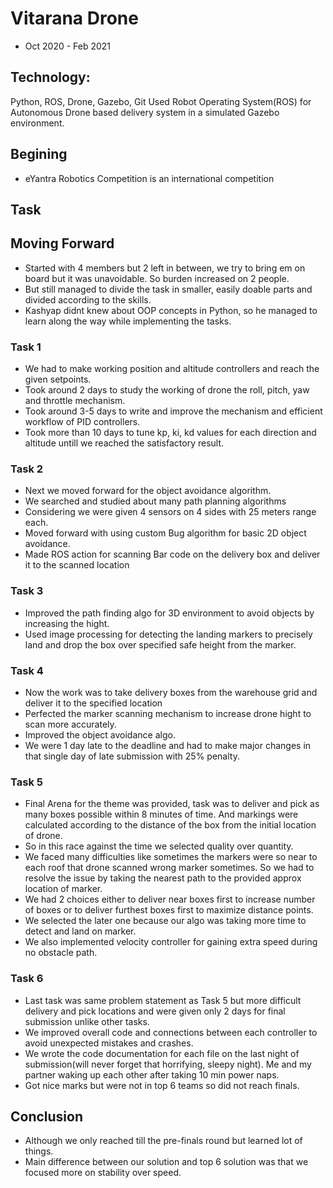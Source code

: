 # Vitarana Drone 
- Oct 2020 - Feb 2021

## Technology:
  Python, ROS, Drone, Gazebo, Git Used Robot Operating System(ROS) for
  Autonomous Drone based delivery system in a simulated Gazebo environment.

## Begining
- eYantra Robotics Competition is an international competition 

## Task

## Moving Forward
- Started with 4 members but 2 left in between, we try to bring em on board but
  it was unavoidable. So burden increased on 2 people.
- But still managed to divide the task in smaller, easily doable parts and
  divided according to the skills.
- Kashyap didnt knew about OOP concepts in Python, so he managed to learn along
  the way while implementing the tasks.

### Task 1
- We had to make working position and altitude controllers and reach the given setpoints.
- Took around 2 days to study the working of drone the roll, pitch, yaw and
  throttle mechanism.
- Took around 3-5 days to write and improve the mechanism and efficient
  workflow of PID controllers.
- Took more than 10 days to tune kp, ki, kd values for each direction and
  altitude untill we reached the satisfactory result.

### Task 2
- Next we moved forward for the object avoidance algorithm.
- We searched and studied about many path planning algorithms
- Considering we were given 4 sensors on 4 sides with 25 meters range each.
- Moved forward with using custom Bug algorithm for basic 2D object avoidance.
- Made ROS action for scanning Bar code on the delivery box and deliver it to the
  scanned location

### Task 3
- Improved the path finding algo for 3D environment to avoid objects by
  increasing the hight.
- Used image processing for detecting the landing markers to precisely land and
  drop the box over specified safe height from the marker.

### Task 4
- Now the work was to take delivery boxes from the warehouse grid and deliver
  it to the specified location
- Perfected the marker scanning mechanism to increase drone hight to scan more
  accurately.
- Improved the object avoidance algo.
- We were 1 day late to the deadline and had to make major changes in that
  single day of late submission with 25% penalty.

### Task 5
- Final Arena for the theme was provided, task was to deliver and pick as many
  boxes possible within 8 minutes of time. And markings were calculated
  according to the distance of the box from the initial location of drone.
- So in this race against the time we selected quality over quantity.
- We faced many difficulties like sometimes the markers were so near to each
  roof that drone scanned wrong marker sometimes. So we had to resolve the
  issue by taking the nearest path to the provided approx location of marker.
- We had 2 choices either to deliver near boxes first to increase number of
  boxes or to deliver furthest boxes first to maximize distance points.
- We selected the later one because our algo was taking more time to detect and
  land on marker.
- We also implemented velocity controller for gaining extra speed during no
  obstacle path.

### Task 6
- Last task was same problem statement as Task 5 but more difficult delivery
  and pick locations and were given only 2 days for final submission unlike
  other tasks.
- We improved overall code and connections between each controller to avoid
  unexpected mistakes and crashes.
- We wrote the code documentation for each file on the last night of
  submission(will never forget that horrifying, sleepy night). Me and my
  partner waking up each other after taking 10 min power naps.
- Got nice marks but were not in top 6 teams so did not reach finals.

## Conclusion
- Although we only reached till the pre-finals round but learned lot of things.
- Main difference between our solution and top 6 solution was that we focused
  more on stability over speed.
